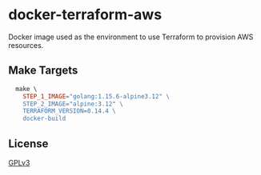 # docker-terraform-aws

Docker image used as the environment to use Terraform to provision AWS resources.

## Make Targets

```makefile
  make \
    STEP_1_IMAGE="golang:1.15.6-alpine3.12" \
    STEP_2_IMAGE="alpine:3.12" \
    TERRAFORM_VERSION=0.14.4 \
    docker-build
```

## License

[GPLv3](LICENSE)
